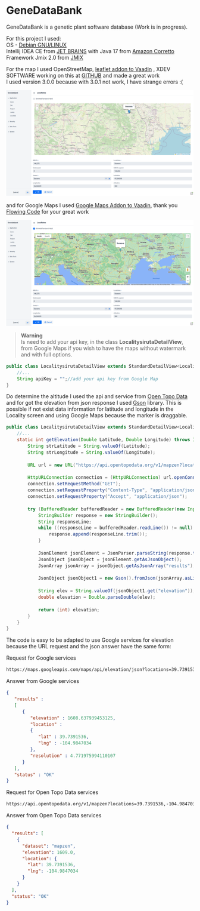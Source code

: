 # GeneDataBank
GeneDataBank is a genetic plant software database (Work is in progress).
  
For this project I used:  
OS - [Debian GNU/LINUX](https://www.debian.org/)  
Intellij IDEA CE from [JET BRAINS](https://www.jetbrains.com/idea/) with Java 17 from [Amazon Corretto](https://aws.amazon.com/corretto/?filtered-posts.sort-by=item.additionalFields.createdDate&filtered-posts.sort-order=desc)  
Framework Jmix 2.0 from [JMIX](https://www.jmix.io//)  

For the map I used OpenStreetMap, [leaflet addon to Vaadin](https://vaadin.com/directory/component/leafletmap-for-vaadin) , XDEV SOFTWARE working on this at [GITHUB](https://github.com/xdev-software/vaadin-maps-leaflet-flow) and made a great work  
I used version 3.0.0 because with 3.0.1 not work, I have strange errors :(
  
![Screen shoot OpenStreetMap](./img/Jmix_with_OpenStreetMap.png)

and for Google Maps I used [Google Maps Addon to Vaadin](https://vaadin.com/directory/component/google-maps-addon), thank you [Flowing Code](https://www.flowingcode.com/en/) for your great work  
  
![Screen shoot Google Maps](./img/Jmix_with_GoogleMaps.png)  
  

> **Warning**  
> Is need to add your api key, in the class **LocalitysirutaDetailView**, from Google Maps if you wish to have the maps without watermark and with full options. 
  
```java
public class LocalitysirutaDetailView extends StandardDetailView<Localitysiruta> {
    //...
    String apiKey = "";//add your api key from Google Map
}
```

Do determine the altitude I used the api and service from [Open Topo Data](https://www.opentopodata.org/) and for got the elevation from json response I used [Gson](https://en.wikipedia.org/wiki/Gson) library.
This is possible if not exist data information for latitude and longitude in the Locality screen and using Google Maps because the marker is draggable.
  
```java
public class LocalitysirutaDetailView extends StandardDetailView<Localitysiruta> {
    //...
    static int getElevation(Double Latitude, Double Longitude) throws IOException {
        String strLatitude = String.valueOf(Latitude);
        String strLongitude = String.valueOf(Longitude);

        URL url = new URL("https://api.opentopodata.org/v1/mapzen?locations=" + strLatitude + "," + strLongitude);

        HttpURLConnection connection = (HttpURLConnection) url.openConnection();
        connection.setRequestMethod("GET");
        connection.setRequestProperty("Content-Type", "application/json");
        connection.setRequestProperty("Accept", "application/json");

        try (BufferedReader bufferedReader = new BufferedReader(new InputStreamReader(connection.getInputStream(), StandardCharsets.UTF_8))) {
            StringBuilder response = new StringBuilder();
            String responseLine;
            while ((responseLine = bufferedReader.readLine()) != null) {
                response.append(responseLine.trim());
            }

            JsonElement jsonElement = JsonParser.parseString(response.toString());
            JsonObject jsonObject = jsonElement.getAsJsonObject();
            JsonArray jsonArray = jsonObject.getAsJsonArray("results");

            JsonObject jsonObject1 = new Gson().fromJson(jsonArray.asList().get(0).toString(), JsonObject.class);

            String elev = String.valueOf(jsonObject1.get("elevation"));
            double elevation = Double.parseDouble(elev);

            return (int) elevation;
        }
    }
}
```

The code is easy to be adapted to use Google services for elevation because the URL request and the json answer have the same form:  
  
Request for Google services  

```html
https://maps.googleapis.com/maps/api/elevation/json?locations=39.7391536,-104.9847034&key=apiKey
```  
Answer from Google services
```json
{
   "results" : 
   [
      {
         "elevation" : 1608.637939453125,
         "location" : 
         {
            "lat" : 39.7391536,
            "lng" : -104.9847034
         },
         "resolution" : 4.771975994110107
      }
   ],
   "status" : "OK"
}
```  
Request for Open Topo Data  services
```html
https://api.opentopodata.org/v1/mapzen?locations=39.7391536,-104.9847034
```
Answer from Open Topo Data services  
```json
{
  "results": [
    {
      "dataset": "mapzen", 
      "elevation": 1609.0, 
      "location": {
        "lat": 39.7391536, 
        "lng": -104.9847034
      }
    }
  ], 
  "status": "OK"
}
```
  

